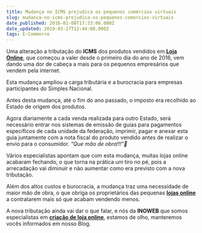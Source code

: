 ```yaml
---
title: Mudança no ICMS prejudica os pequenos comércios virtuais
slug: mudanca-no-icms-prejudica-os-pequenos-comercios-virtuais
date_published: 2016-01-08T17:33:06.000Z
date_updated: 2019-03-27T12:44:08.000Z
tags: E-Commerce
---
```


Uma alteração a tributação do **ICMS** dos produtos vendidos em **[Loja Online](https://inoweb.com.br/criacao-de-loja-virtual)**, que começou a valer desde o primeiro dia do ano de 2016, vem dando uma dor de cabeça a mais para os pequenos empresários que vendem pela internet.

Esta mudança ampliou a carga tributária e a burocracia para empresas participantes do Simples Nacional.

Antes desta mudança, até o fim do ano passado, o imposto era recolhido ao Estado de origem dos produtos.

Agora diariamente a cada venda realizada para outro Estado, será necessário entrar nos sistemas de emissão de guias para pagamentos específicos de cada unidade da federação, imprimir, pagar e anexar esta guia juntamente com a nota fiscal do produto vendido antes de realizar o envio para o consumidor. *“Que mão de obra!!!"🙁*

Vários especialistas apontam que com esta mudança, muitas lojas online acabaram fechando, o que torna na prática um tiro no pé, pois a arrecadação vai diminuir e não aumentar como era previsto com a nova tributação.

Além dos altos custos e burocracia, a mudança traz uma necessidade de maior mão de obra, o que obriga os proprietários das pequenas **[lojas online](https://inoweb.com.br/criacao-de-loja-virtual)** a contratarem mais só que acabam vendendo menos.

A nova tributação ainda vai dar o que falar, e nós da **INOWEB** que somos especialistas em **[criação de loja online](https://inoweb.com.br/criacao-de-loja-virtual)**, estamos de olho, manteremos vocês informados em nosso Blog.
